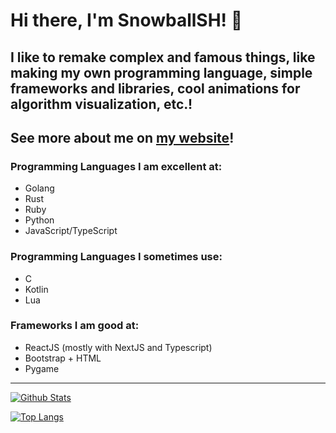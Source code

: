 # Hi there, I'm SnowballSH! 👋

## I like to remake complex and famous things, like making my own programming language, simple frameworks and libraries, cool animations for algorithm visualization, etc.!
## See more about me on [my website](http://snowballsh.me/)!

### Programming Languages I am excellent at:
- Golang
- Rust
- Ruby
- Python
- JavaScript/TypeScript

### Programming Languages I sometimes use:
- C
- Kotlin
- Lua

### Frameworks I am good at:
- ReactJS (mostly with NextJS and Typescript)
- Bootstrap + HTML
- Pygame

---

[![Github Stats](https://github-readme-stats.vercel.app/api?username=SnowballSH&show_icons=true&theme=buefy)](https://github.com/SnowballSH/)

[![Top Langs](https://github-readme-stats.vercel.app/api/top-langs/?username=SnowballSH&show_icons=true&theme=buefy&layout=compact&langs_count=8&hide=C)](https://github.com/SnowballSH/)
